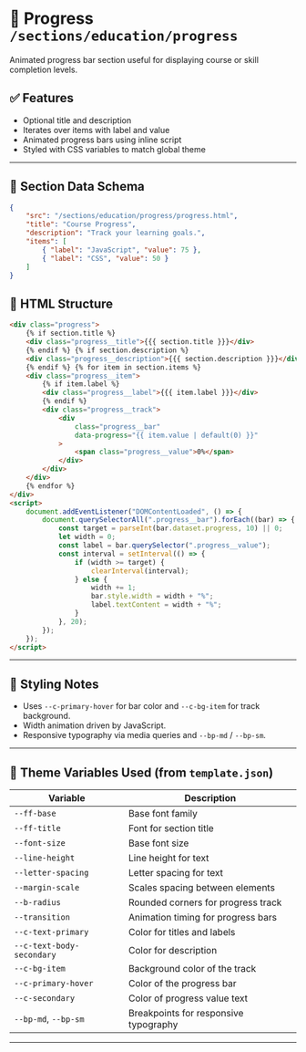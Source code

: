 # 📂 Progress `/sections/education/progress`

Animated progress bar section useful for displaying course or skill completion levels.

## ✅ Features

-   Optional title and description
-   Iterates over items with label and value
-   Animated progress bars using inline script
-   Styled with CSS variables to match global theme

---

## 🧾 Section Data Schema

```json
{
	"src": "/sections/education/progress/progress.html",
	"title": "Course Progress",
	"description": "Track your learning goals.",
	"items": [
		{ "label": "JavaScript", "value": 75 },
		{ "label": "CSS", "value": 50 }
	]
}
```

## 🧱 HTML Structure

```html
<div class="progress">
	{% if section.title %}
	<div class="progress__title">{{{ section.title }}}</div>
	{% endif %} {% if section.description %}
	<div class="progress__description">{{{ section.description }}}</div>
	{% endif %} {% for item in section.items %}
	<div class="progress__item">
		{% if item.label %}
		<div class="progress__label">{{{ item.label }}}</div>
		{% endif %}
		<div class="progress__track">
			<div
				class="progress__bar"
				data-progress="{{ item.value | default(0) }}"
			>
				<span class="progress__value">0%</span>
			</div>
		</div>
	</div>
	{% endfor %}
</div>
<script>
	document.addEventListener("DOMContentLoaded", () => {
		document.querySelectorAll(".progress__bar").forEach((bar) => {
			const target = parseInt(bar.dataset.progress, 10) || 0;
			let width = 0;
			const label = bar.querySelector(".progress__value");
			const interval = setInterval(() => {
				if (width >= target) {
					clearInterval(interval);
				} else {
					width += 1;
					bar.style.width = width + "%";
					label.textContent = width + "%";
				}
			}, 20);
		});
	});
</script>
```

---

## 🎨 Styling Notes

-   Uses `--c-primary-hover` for bar color and `--c-bg-item` for track background.
-   Width animation driven by JavaScript.
-   Responsive typography via media queries and `--bp-md` / `--bp-sm`.

---

## 🧩 Theme Variables Used (from `template.json`)

| Variable                  | Description                           |
| ------------------------- | ------------------------------------- |
| `--ff-base`               | Base font family                      |
| `--ff-title`              | Font for section title                |
| `--font-size`             | Base font size                        |
| `--line-height`           | Line height for text                  |
| `--letter-spacing`        | Letter spacing for text               |
| `--margin-scale`          | Scales spacing between elements       |
| `--b-radius`              | Rounded corners for progress track    |
| `--transition`            | Animation timing for progress bars    |
| `--c-text-primary`        | Color for titles and labels           |
| `--c-text-body-secondary` | Color for description                 |
| `--c-bg-item`             | Background color of the track         |
| `--c-primary-hover`       | Color of the progress bar             |
| `--c-secondary`           | Color of progress value text          |
| `--bp-md`, `--bp-sm`      | Breakpoints for responsive typography |

---
